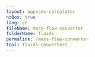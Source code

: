 ```yaml
---
layout: appscms-calculator
noBox: true
lang: en
fileName: mass-flow-converter
folderName: fluids
permalink: /mass-flow-converter
tool: fluids-converters
---
```


